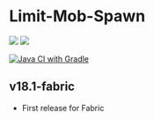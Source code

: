 # Limit-Mob-Spawn

[![](http://cf.way2muchnoise.eu/versions/449932.svg)][download page]
[![](http://cf.way2muchnoise.eu/full_449932_downloads.svg)][download page]

[![Java CI with Gradle](https://github.com/Kotori316/LimitMobSpawn/actions/workflows/gradle.yml/badge.svg)][action details]

[download page]: https://www.curseforge.com/minecraft/mc-mods/limit-mob-spawn

[action details]: https://github.com/Kotori316/LimitMobSpawn/actions/workflows/gradle.yml

## v18.1-fabric

* First release for Fabric
